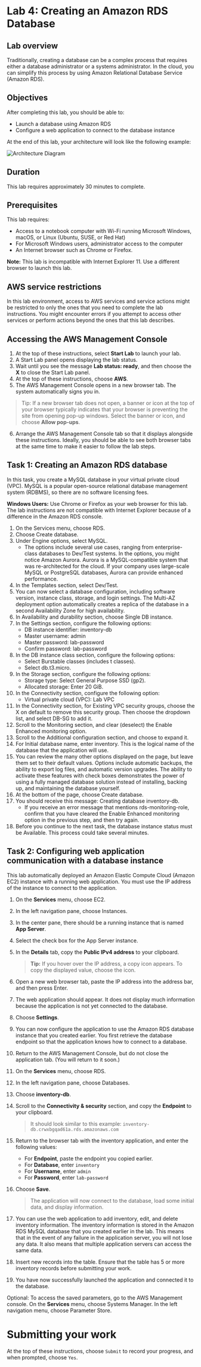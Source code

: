 # Lab 4: Creating an Amazon RDS Database

## Lab overview

Traditionally, creating a database can be a complex process that requires either a database administrator or a systems administrator. In the cloud, you can simplify this process by using Amazon Relational Database Service (Amazon RDS).

## Objectives

After completing this lab, you should be able to:

- Launch a database using Amazon RDS
- Configure a web application to connect to the database instance

At the end of this lab, your architecture will look like the following example:

![Architecture Diagram](/path/to/diagram.png)

## Duration

This lab requires approximately 30 minutes to complete.

## Prerequisites

This lab requires:

- Access to a notebook computer with Wi-Fi running Microsoft Windows, macOS, or Linux (Ubuntu, SUSE, or Red Hat)
- For Microsoft Windows users, administrator access to the computer
- An Internet browser such as Chrome or Firefox.

**Note:** This lab is incompatible with Internet Explorer 11. Use a different browser to launch this lab.

## AWS service restrictions

In this lab environment, access to AWS services and service actions might be restricted to only the ones that you need to complete the lab instructions. You might encounter errors if you attempt to access other services or perform actions beyond the ones that this lab describes.

## Accessing the AWS Management Console

1. At the top of these instructions, select **Start Lab** to launch your lab.
2. A Start Lab panel opens displaying the lab status.
3. Wait until you see the message **Lab status: ready**, and then choose the **X** to close the Start Lab panel.
4. At the top of these instructions, choose **AWS**.
5. The AWS Management Console opens in a new browser tab. The system automatically signs you in.

> Tip: If a new browser tab does not open, a banner or icon at the top of your browser typically indicates that your browser is preventing the site from opening pop-up windows. Select the banner or icon, and choose **Allow pop-ups**.

6. Arrange the AWS Management Console tab so that it displays alongside these instructions. Ideally, you should be able to see both browser tabs at the same time to make it easier to follow the lab steps.


## Task 1: Creating an Amazon RDS database

In this task, you create a MySQL database in your virtual private cloud (VPC). MySQL is a popular open-source relational database management system (RDBMS), so there are no software licensing fees.

**Windows Users:** Use Chrome or Firefox as your web browser for this lab. The lab instructions are not compatible with Internet Explorer because of a difference in the Amazon RDS console.

1. On the Services menu, choose RDS.
2. Choose Create database.
3. Under Engine options, select MySQL.
    * The options include several use cases, ranging from enterprise-class databases to Dev/Test systems. In the options, you might notice Amazon Aurora. Aurora is a MySQL-compatible system that was re-architected for the cloud. If your company uses large-scale MySQL or PostgreSQL databases, Aurora can provide enhanced performance.
4. In the Templates section, select Dev/Test.
5. You can now select a database configuration, including software version, instance class, storage, and login settings. The Multi-AZ deployment option automatically creates a replica of the database in a second Availability Zone for high availability.
6. In Availability and durability section, choose Single DB instance.
7. In the Settings section, configure the following options:
    * DB instance identifier: inventory-db
    * Master username: admin
    * Master password: lab-password
    * Confirm password: lab-password
8. In the DB instance class section, configure the following options:
    * Select Burstable classes (includes t classes).
    * Select db.t3.micro.
9. In the Storage section, configure the following options:
    * Storage type: Select General Purpose SSD (gp2).
    * Allocated storage: Enter 20 GiB.
10. In the Connectivity section, configure the following option: 
    * Virtual private cloud (VPC): Lab VPC
11. In the Connectivity section, for Existing VPC security groups, choose the X on default to remove this security group. Then choose the dropdown list, and select DB-SG to add it.
12. Scroll to the Monitoring section, and clear (deselect) the Enable Enhanced monitoring option.
13. Scroll to the Additional configuration section, and choose to expand it. 
14. For Initial database name, enter inventory. This is the logical name of the database that the application will use.
15. You can review the many other options displayed on the page, but leave them set to their default values. Options include automatic backups, the ability to export log files, and automatic version upgrades. The ability to activate these features with check boxes demonstrates the power of using a fully managed database solution instead of installing, backing up, and maintaining the database yourself.
16. At the bottom of the page, choose Create database.
17. You should receive this message: Creating database inventory-db.
    * If you receive an error message that mentions rds-monitoring-role, confirm that you have cleared the Enable Enhanced monitoring option in the previous step, and then try again.
18. Before you continue to the next task, the database instance status must be Available. This process could take several minutes.

## Task 2: Configuring web application communication with a database instance

This lab automatically deployed an Amazon Elastic Compute Cloud (Amazon EC2) instance with a running web application. You must use the IP address of the instance to connect to the application.

1. On the **Services** menu, choose EC2.
2. In the left navigation pane, choose Instances.
3. In the center pane, there should be a running instance that is named **App Server**.
4. Select the check box for the App Server instance.
5. In the **Details** tab, copy the **Public IPv4 address** to your clipboard.

   > **Tip:** If you hover over the IP address, a copy icon appears. To copy the displayed value, choose the icon.

6. Open a new web browser tab, paste the IP address into the address bar, and then press Enter.
7. The web application should appear. It does not display much information because the application is not yet connected to the database.
8. Choose **Settings**.
9. You can now configure the application to use the Amazon RDS database instance that you created earlier. You first retrieve the database endpoint so that the application knows how to connect to a database.
10. Return to the AWS Management Console, but do not close the application tab. (You will return to it soon.)
11. On the **Services** menu, choose RDS.
12. In the left navigation pane, choose Databases.
13. Choose **inventory-db**.
14. Scroll to the **Connectivity & security** section, and copy the **Endpoint** to your clipboard.
    > It should look similar to this example: `inventory-db.crwxbgqad61a.rds.amazonaws.com`

15. Return to the browser tab with the inventory application, and enter the following values:
    - For **Endpoint**, paste the endpoint you copied earlier.
    - For **Database**, enter `inventory`
    - For **Username**, enter `admin`
    - For **Password**, enter `lab-password`
16. Choose **Save**.

    > The application will now connect to the database, load some initial data, and display information.

17. You can use the web application to add inventory, edit, and delete inventory information. The inventory information is stored in the Amazon RDS MySQL database that you created earlier in the lab. This means that in the event of any failure in the application server, you will not lose any data. It also means that multiple application servers can access the same data.
18. Insert new records into the table. Ensure that the table has 5 or more inventory records before submitting your work.
19. You have now successfully launched the application and connected it to the database.

Optional: To access the saved parameters, go to the AWS Management console. On the **Services** menu, choose Systems Manager. In the left navigation menu, choose Parameter Store.

# Submitting your work

At the top of these instructions, choose `Submit` to record your progress, and when prompted, choose `Yes`.
